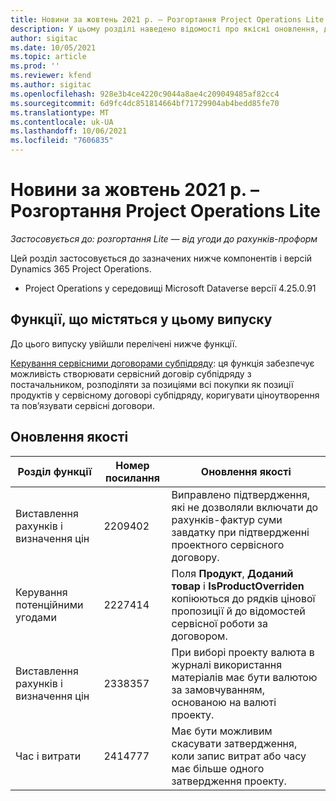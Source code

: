 ```yaml
---
title: Новини за жовтень 2021 р. – Розгортання Project Operations Lite
description: У цьому розділі наведено відомості про якісні оновлення, доступні у випуску Розгортання Project Operations Lite від жовтня 2021 р.
author: sigitac
ms.date: 10/05/2021
ms.topic: article
ms.prod: ''
ms.reviewer: kfend
ms.author: sigitac
ms.openlocfilehash: 928e3b4ce4220c9044a8ae4c209049485af82cc4
ms.sourcegitcommit: 6d9fc4dc851814664bf71729904ab4bedd85fe70
ms.translationtype: MT
ms.contentlocale: uk-UA
ms.lasthandoff: 10/06/2021
ms.locfileid: "7606835"
---
```

# <a name="whats-new-october-2021---project-operations-lite-deployment"></a>Новини за жовтень 2021 р. – Розгортання Project Operations Lite

_Застосовується до: розгортання Lite — від угоди до рахунків-проформ_

Цей розділ застосовується до зазначених нижче компонентів і версій Dynamics 365 Project Operations.

  - Project Operations у середовищі Microsoft Dataverse версії 4.25.0.91


## <a name="features-included-in-this-release"></a>Функції, що містяться у цьому випуску

До цього випуску увійшли перелічені нижче функції.

[Керування сервісними договорами субпідряду](../subcontracting/managing-subcontracts-overview.md): ця функція забезпечує можливість створювати сервісний договір субпідряду з постачальником, розподіляти за позиціями всі покупки як позиції продуктів у сервісному договорі субпідряду, коригувати ціноутворення та пов’язувати сервісні договори.


## <a name="quality-updates"></a>Оновлення якості

| **Розділ функції** | **Номер посилання** | **Оновлення якості** |
| --- | --- | --- |
| Виставлення рахунків і визначення цін | 2209402 | Виправлено підтвердження, які не дозволяли включати до рахунків-фактур суми завдатку при підтвердженні проектного сервісного договору. |
| Керування потенційними угодами | 2227414 | Поля **Продукт**, **Доданий товар** і **IsProductOverriden** копіюються до рядків цінової пропозиції й до відомостей сервісної роботи за договором. |
| Виставлення рахунків і визначення цін | 2338357 | При виборі проекту валюта в журналі використання матеріалів має бути валютою за замовчуванням, основаною на валюті проекту. |
| Час і витрати | 2414777 | Має бути можливим скасувати затвердження, коли запис витрат або часу має більше одного затвердження проекту. |
